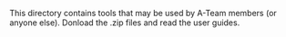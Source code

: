 This directory contains tools that may be used by A-Team members (or anyone else). Donload the .zip files and read the user guides.
